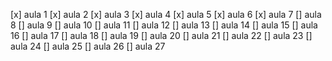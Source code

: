 [x] aula 1
[x] aula 2
[x] aula 3
[x] aula 4
[x] aula 5
[x] aula 6
[x] aula 7
[] aula 8
[] aula 9
[] aula 10
[] aula 11
[] aula 12
[] aula 13
[] aula 14
[] aula 15
[] aula 16
[] aula 17
[] aula 18
[] aula 19
[] aula 20
[] aula 21
[] aula 22
[] aula 23
[] aula 24
[] aula 25
[] aula 26
[] aula 27